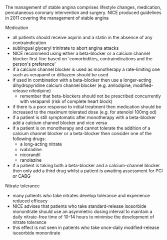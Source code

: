 The management of stable angina comprises lifestyle changes, medication, percutaneous coronary intervention and surgery. NICE produced guidelines in 2011 covering the management of stable angina  
  
Medication  
* all patients should receive aspirin and a statin in the absence of any contraindication
* sublingual glyceryl trinitrate to abort angina attacks
* NICE recommend using either a beta\-blocker or a calcium channel blocker first\-line based on 'comorbidities, contraindications and the person's preference'
* if a calcium channel blocker is used as monotherapy a rate\-limiting one such as verapamil or diltiazem should be used
* if used in combination with a beta\-blocker then use a longer\-acting dihydropyridine calcium channel blocker (e.g. amlodipine, modified\-release nifedipine)
	+ remember that beta\-blockers should not be prescribed concurrently with verapamil (risk of complete heart block)
* if there is a poor response to initial treatment then medication should be increased to the maximum tolerated dose (e.g. for atenolol 100mg od)
* if a patient is still symptomatic after monotherapy with a beta\-blocker add a calcium channel blocker and vice versa
* if a patient is on monotherapy and cannot tolerate the addition of a calcium channel blocker or a beta\-blocker then consider one of the following drugs:
	+ a long\-acting nitrate
	+ ivabradine
	+ nicorandil
	+ ranolazine
* if a patient is taking both a beta\-blocker and a calcium\-channel blocker then only add a third drug whilst a patient is awaiting assessment for PCI or CABG

  
Nitrate tolerance  
* many patients who take nitrates develop tolerance and experience reduced efficacy
* NICE advises that patients who take standard\-release isosorbide mononitrate should use an asymmetric dosing interval to maintain a daily nitrate\-free time of 10\-14 hours to minimise the development of nitrate tolerance
* this effect is not seen in patients who take once\-daily modified\-release isosorbide mononitrate
